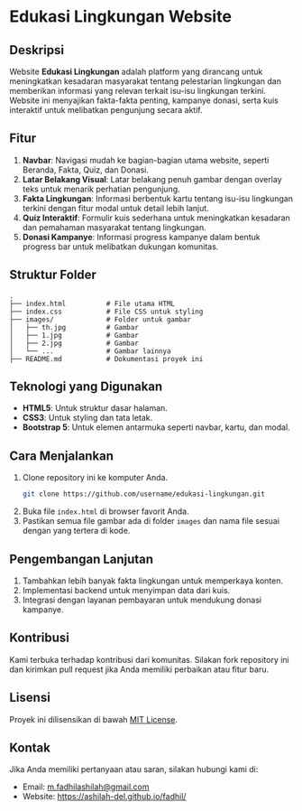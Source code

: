 # Edukasi Lingkungan Website

## Deskripsi
Website **Edukasi Lingkungan** adalah platform yang dirancang untuk meningkatkan kesadaran masyarakat tentang pelestarian lingkungan dan memberikan informasi yang relevan terkait isu-isu lingkungan terkini. Website ini menyajikan fakta-fakta penting, kampanye donasi, serta kuis interaktif untuk melibatkan pengunjung secara aktif.

## Fitur
1. **Navbar**: Navigasi mudah ke bagian-bagian utama website, seperti Beranda, Fakta, Quiz, dan Donasi.
2. **Latar Belakang Visual**: Latar belakang penuh gambar dengan overlay teks untuk menarik perhatian pengunjung.
3. **Fakta Lingkungan**: Informasi berbentuk kartu tentang isu-isu lingkungan terkini dengan fitur modal untuk detail lebih lanjut.
4. **Quiz Interaktif**: Formulir kuis sederhana untuk meningkatkan kesadaran dan pemahaman masyarakat tentang lingkungan.
5. **Donasi Kampanye**: Informasi progress kampanye dalam bentuk progress bar untuk melibatkan dukungan komunitas.

## Struktur Folder
```plaintext
.
├── index.html          # File utama HTML
├── index.css           # File CSS untuk styling
├── images/             # Folder untuk gambar
│   ├── th.jpg          # Gambar 
│   ├── 1.jpg           # Gambar 
│   ├── 2.jpg           # Gambar 
│   └── ...             # Gambar lainnya
├── README.md           # Dokumentasi proyek ini
```

## Teknologi yang Digunakan
- **HTML5**: Untuk struktur dasar halaman.
- **CSS3**: Untuk styling dan tata letak.
- **Bootstrap 5**: Untuk elemen antarmuka seperti navbar, kartu, dan modal.

## Cara Menjalankan
1. Clone repository ini ke komputer Anda.
   ```bash
   git clone https://github.com/username/edukasi-lingkungan.git
   ```
2. Buka file `index.html` di browser favorit Anda.
3. Pastikan semua file gambar ada di folder `images` dan nama file sesuai dengan yang tertera di kode.

## Pengembangan Lanjutan
1. Tambahkan lebih banyak fakta lingkungan untuk memperkaya konten.
2. Implementasi backend untuk menyimpan data dari kuis.
3. Integrasi dengan layanan pembayaran untuk mendukung donasi kampanye.

## Kontribusi
Kami terbuka terhadap kontribusi dari komunitas. Silakan fork repository ini dan kirimkan pull request jika Anda memiliki perbaikan atau fitur baru.

## Lisensi
Proyek ini dilisensikan di bawah [MIT License](LICENSE).

## Kontak
Jika Anda memiliki pertanyaan atau saran, silakan hubungi kami di:
- Email: m.fadhilashilah@gmail.com
- Website: https://ashilah-del.github.io/fadhil/

